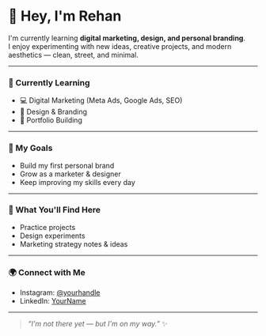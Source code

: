 # 👋 Hey, I'm Rehan  

I'm currently learning **digital marketing, design, and personal branding**.  
I enjoy experimenting with new ideas, creative projects, and modern aesthetics — clean, street, and minimal.  

---

### 🌱 Currently Learning  
- 💻 Digital Marketing (Meta Ads, Google Ads, SEO)  
- 🎨 Design & Branding  
- 🧠 Portfolio Building  

---

### 🚀 My Goals  
- Build my first personal brand  
- Grow as a marketer & designer  
- Keep improving my skills every day  

---

### 🧩 What You'll Find Here  
- Practice projects  
- Design experiments  
- Marketing strategy notes & ideas  

---

### 🌍 Connect with Me  
- Instagram: [@yourhandle](https://instagram.com/)  
- LinkedIn: [YourName](https://linkedin.com/)  

---

> *“I’m not there yet — but I’m on my way.”* ✨

<!--
**iamrehn/iamrehn** is a ✨ _special_ ✨ repository because its `README.md` (this file) appears on your GitHub profile.

Here are some ideas to get you started:

- 🔭 I’m currently working on ...
- 🌱 I’m currently learning ...
- 👯 I’m looking to collaborate on ...
- 🤔 I’m looking for help with ...
- 💬 Ask me about ...
- 📫 How to reach me: ...
- 😄 Pronouns: ...
- ⚡ Fun fact: ...
-->
